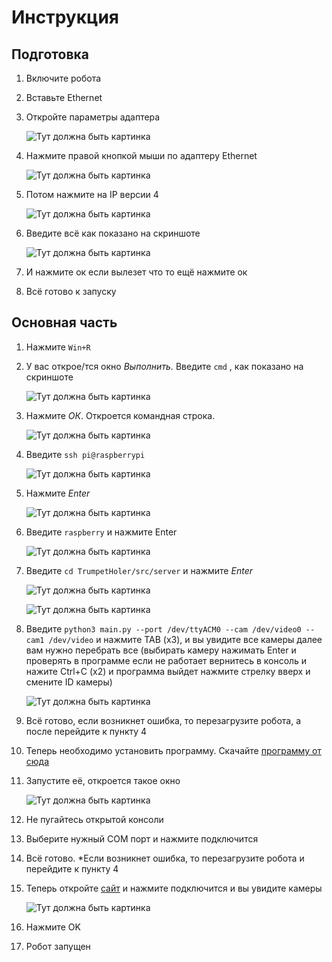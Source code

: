 # Инструкция

## Подготовка

1. Включите робота
2. Вставьте Ethernet
3. Откройте параметры адаптера

    ![Тут должна быть картинка](asset/Network1.png)

4. Нажмите правой кнопкой мыши по адаптеру Ethernet

    ![Тут должна быть картинка](asset/Network2.png)

5. Потом нажмите на IP версии 4

    ![Тут должна быть картинка](asset/Network3.png)

6. Введите всё как показано на скриншоте

    ![Тут должна быть картинка](asset/Network4.png)

7. И нажмите ок если вылезет что то ещё нажмите ок
8. Всё готово к запуску

## Основная часть

1. Нажмите `Win+R`
2. У вас открое/тся окно *Выполнить.* Введите `cmd` , как показано на скриншоте

    ![Тут должна быть картинка](asset/Win-R.png)

1. Нажмите *ОК*. Откроется командная строка.

    ![Тут должна быть картинка](asset/Cmd.png)

2. Введите `ssh pi@raspberrypi`

    ![Тут должна быть картинка](asset/Cmd-SSH.png)

3. Нажмите *Enter*

    ![Тут должна быть картинка](asset/Cmd-Password.png)

4. Введите `raspberry` и нажмите Enter

    ![Тут должна быть картинка](asset/Cmd-Connected.png)

5. Введите `cd TrumpetHoler/src/server` и нажмите *Enter*

    ![Тут должна быть картинка](asset/Cmd-CD1.png)

    ![Тут должна быть картинка](asset/Cmd-CD2.png)

6. Введите `python3 main.py --port /dev/ttyACM0 --cam /dev/video0 --cam1 /dev/video` и нажмите TAB (x3), и вы увидите все камеры далее вам нужно перебрать все (выбирать камеру нажимать Enter и проверять в программе если не работает вернитесь в консоль и нажите Ctrl+C (x2) и программа выйдет нажмите стрелку вверх и смените ID камеры)

    ![Тут должна быть картинка](asset/Cmd-Command1.png)

7. Всё готово, если возникнет ошибка, то перезагрузите робота, а после перейдите к пункту 4
8. Теперь необходимо установить программу. Скачайте [программу от сюда](https://drive.google.com/file/d/1t-_TPyB-bFky28sUrci8jVrmXV0865e-/view)
9. Запустите её, откроется такое окно 

    ![Тут должна быть картинка](asset/Software.png)

10. Не пугайтесь открытой консоли
11. Выберите нужный COM порт и нажмите подключится
12. Всё готово. *Если возникнет ошибка, то перезагрузите робота и перейдите к пункту 4
13. Теперь откройте [сайт](https://robogradeindustriesteam.github.io/TrumpetHoler/) и нажмите подключится и вы увидите камеры

    ![Тут должна быть картинка](asset/Site.png)

14. Нажмите OK
15. Робот запущен
